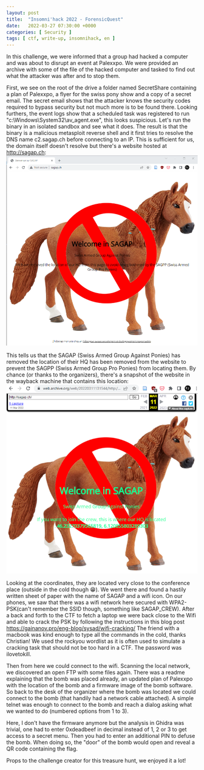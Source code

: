 ```yaml
---
layout: post
title:  "Insomni'hack 2022 - ForensicQuest"
date:   2022-03-27 07:30:00 +0000
categories: [ Security ]
tags: [ ctf, write-up, insomnihack, en ]
---
```

In this challenge, we were informed that a group had hacked a computer and was about to disrupt an event at Palexxpo. We were provided an archive with some of the file of the hacked computer and tasked to find out what the attacker was after and to stop them.

First, we see on the root of the drive a folder named SecretShare containing a plan of Palexxpo, a flyer for the swiss pony show and a copy of a secret email. The secret email shows that the attacker knows the security codes required to bypass security but not much more is to be found there. Looking furthers, the event logs show that a scheduled task was registered to run "c:\Windows\System32\av_agent.exe", this looks suspicious. Let's run the binary in an isolated sandbox and see what it does. The result is that the binary is a malicious metasploit reverse shell and it first tries to resolve the DNS name c2.sagap.ch before connecting to an IP. This is sufficient for us, the domain itself doesn't resolve but there's a website hosted at <http://sagap.ch>:
![SAGAP website](2022-03-27_sagap.ch.png)

This tells us that the SAGAP (Swiss Armed Group Against Ponies) has removed the location of their HQ has been removed from the website to prevent the SAGPP (Swiss Armed Group Pro Ponies) from locating them. By chance (or thanks to the organizers), there's a snapshot of the website in the wayback machine that contains this location:
![Wayback archive of the website](2022-03-27_wayback-archive.png)

Looking at the coordinates, they are located very close to the conference place (outside in the cold though 😁). We went there and found a hastily written sheet of paper with the name of SAGAP and a wifi icon. On our phones, we saw that there was a wifi network here secured with WPA2-PSK(can't remember the SSID though, something like SAGAP_CREW). After a back and forth to the CTF to fetch a laptop we were back close to the Wifi and able to crack the PSK by following the instructions in this blog post <https://gainanov.pro/eng-blog/sysad/wifi-cracking/> The friend with a macbook was kind enough to type all the commands in the cold, thanks Christian! We used the rockyou wordlist as it is often used to simulate a cracking task that should not be too hard in a CTF. The password was ilovetokill.

Then from here we could connect to the wifi. Scanning the local network, we discovered an open FTP with some files again. There was a readme explaining that the bomb was placed already, an updated plan of Palexxpo with the location of the bomb and a firmware image of the bomb software. So back to the desk of the organizer where the bomb was located we could connect to the bomb (that handily had a network cable attached). A simple telnet was enough to connect to the bomb and reach a dialog asking what we wanted to do (numbered options from 1 to 3).

Here, I don't have the firmware anymore but the analysis in Ghidra was trivial, one had to enter 0xdeadbeef in decimal instead of 1, 2 or 3 to get access to a secret menu. Then you had to enter an additional PIN to defuse the bomb. When doing so, the "door" of the bomb would open and reveal a QR code containing the flag.

Props to the challenge creator for this treasure hunt, we enjoyed it a lot!
